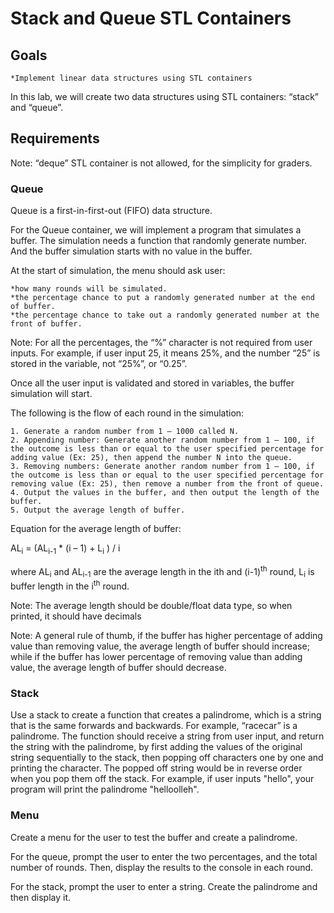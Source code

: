 # Stack and Queue STL Containers

## Goals

	*Implement linear data structures using STL containers
In this lab, we will create two data structures using STL containers: “stack” and “queue”.

## Requirements

Note: “deque” STL container is not allowed, for the simplicity for graders.

### Queue

Queue is a first-in-first-out (FIFO) data structure.

For the Queue container, we will implement a program that simulates a buffer. The simulation needs a function that randomly generate number. And the buffer simulation starts with no value in the buffer.

At the start of simulation, the menu should ask user:

	*how many rounds will be simulated.
	*the percentage chance to put a randomly generated number at the end of buffer.
	*the percentage chance to take out a randomly generated number at the front of buffer.
Note: For all the percentages, the “%” character is not required from user inputs. For example, if user input 25, it means 25%, and the number “25” is stored in the variable, not “25%”, or “0.25”.

 

Once all the user input is validated and stored in variables, the buffer simulation will start.

The following is the flow of each round in the simulation:

	1. Generate a random number from 1 – 1000 called N.
	2. Appending number: Generate another random number from 1 – 100, if the outcome is less than or equal to the user specified percentage for adding value (Ex: 25), then append the number N into the queue.
	3. Removing numbers: Generate another random number from 1 – 100, if the outcome is less than or equal to the user specified percentage for removing value (Ex: 25), then remove a number from the front of queue.
	4. Output the values in the buffer, and then output the length of the buffer.
	5. Output the average length of buffer.
Equation for the average length of buffer:

AL<sub>i</sub> = (AL<sub>i-1</sub> * (i – 1) + L<sub>i</sub> ) / i

where AL<sub>i</sub> and AL<sub>i-1</sub> are the average length in the ith and (i-1)<sup>th</sup> round, L<sub>i</sub> is buffer length in the i<sup>th</sup> round.

 

Note: The average length should be double/float data type, so when printed, it should have decimals

Note: A general rule of thumb, if the buffer has higher percentage of adding value than removing value, the average length of buffer should increase; while if the buffer has lower percentage of removing value than adding value, the average length of buffer should decrease.

 

### Stack

Use a stack to create a function that creates a palindrome, which is a string that is the same forwards and backwards. For example, “racecar” is a palindrome. The function should receive a string from user input, and return the string with the palindrome, by first adding the values of the original string sequentially to the stack, then popping off characters one by one and printing the character. The popped off string would be in reverse order when you pop them off the stack.  For example, if user inputs "hello", your program will print the palindrome "helloolleh".

 

### Menu

Create a menu for the user to test the buffer and create a palindrome.

For the queue, prompt the user to enter the two percentages, and the total number of rounds. Then, display the results to the console in each round.

For the stack, prompt the user to enter a string. Create the palindrome and then display it.